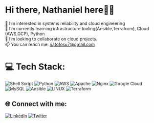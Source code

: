 # Hi there, Nathaniel here👋🏾
🔭 I’m interested in systems reliability and cloud engineering<br>🌱 I’m currently learning infrastructure tooling(Ansible,Terraform), Cloud (AWS,GCP), Python<br>👯 I’m looking to collaborate on cloud projects.<br>📫 You can reach me: natofosu7@gmail.com



# 💻 Tech Stack:
![Shell Script](https://img.shields.io/badge/shell_script-%23121011.svg?style=for-the-badge&logo=gnu-bash&logoColor=white) ![Python](https://img.shields.io/badge/python-3670A0?style=for-the-badge&logo=python&logoColor=ffdd54) ![AWS](https://img.shields.io/badge/AWS-%23FF9900.svg?style=for-the-badge&logo=amazon-aws&logoColor=white) ![Apache](https://img.shields.io/badge/apache-%23D42029.svg?style=for-the-badge&logo=apache&logoColor=white) ![Nginx](https://img.shields.io/badge/nginx-%23009639.svg?style=for-the-badge&logo=nginx&logoColor=white) ![Google Cloud](https://img.shields.io/badge/Google%20Cloud-%234285F4.svg?style=for-the-badge&logo=google-cloud&logoColor=white) ![MySQL](https://img.shields.io/badge/mysql-%2300f.svg?style=for-the-badge&logo=mysql&logoColor=white) ![Ansible](https://img.shields.io/badge/ansible-%231A1918.svg?style=for-the-badge&logo=ansible&logoColor=white) ![LINUX](https://img.shields.io/badge/Linux-FCC624?style=for-the-badge&logo=linux&logoColor=black) ![Terraform](https://img.shields.io/badge/terraform-%235835CC.svg?style=for-the-badge&logo=terraform&logoColor=white) 


## 🌐 Connect with me:
[![LinkedIn](https://img.shields.io/badge/LinkedIn-%230077B5.svg?logo=linkedin&logoColor=white)](https://linkedin.com/in/nat-asiedu) [![Twitter](https://img.shields.io/badge/Twitter-%231DA1F2.svg?logo=Twitter&logoColor=white)](https://twitter.com/@the_kwabenafosu) 





